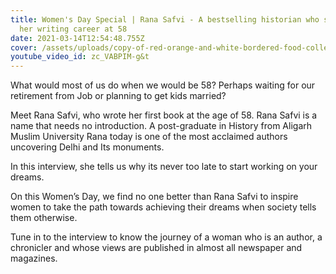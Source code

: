 ```yaml
---
title: Women's Day Special | Rana Safvi - A bestselling historian who started
  her writing career at 58
date: 2021-03-14T12:54:48.755Z
cover: /assets/uploads/copy-of-red-orange-and-white-bordered-food-collection-youtube-thumbnail-.png
youtube_video_id: zc_VABPIM-g&t
---
```

<!--StartFragment-->

What would most of us do when we would be 58? Perhaps waiting for our retirement from Job or planning to get kids married? 

Meet Rana Safvi, who wrote her first book at the age of 58. Rana Safvi is a name that needs no introduction. A post-graduate in History from Aligarh Muslim University Rana today is one of the most acclaimed authors uncovering Delhi and Its monuments. 

In this interview, she tells us why its never too late to start working on your dreams. 

On this Women’s Day, we find no one better than Rana Safvi to inspire women to take the path towards achieving their dreams when society tells them otherwise. 

Tune in to the interview to know the journey of a woman who is an author, a chronicler and whose views are published in almost all newspaper and magazines.

<!--EndFragment-->